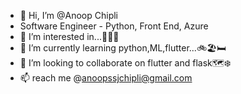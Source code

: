 - 👋 Hi, I’m @Anoop Chipli
- Software Engineer - Python, Front End, Azure
- 👀 I’m interested in...🥡🍜🍞
- 🌱 I’m currently learning python,ML,flutter...🚲🏖🛏
- 💞️ I’m looking to collaborate on flutter and flask🗺❄
- 📫 reach me @anoopssjchipli@gmail.com

<!---
anoopssjchipli/anoopssjchipli is a ✨ special ✨ repository because its `README.md` (this file) appears on your GitHub profile.
You can click the Preview link to take a look at your changes.
--->
